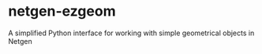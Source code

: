 # netgen-ezgeom
A simplified Python interface for working with simple geometrical objects in Netgen
